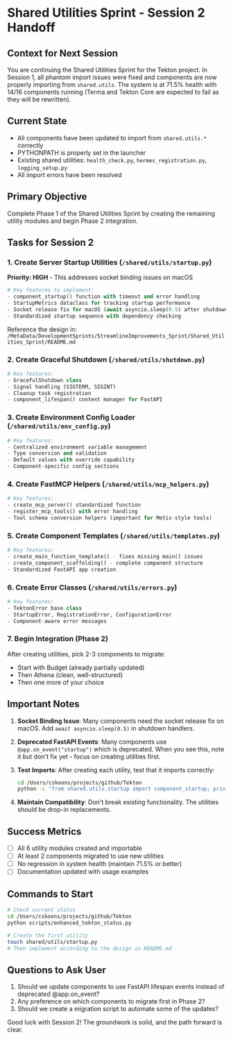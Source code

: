 # Shared Utilities Sprint - Session 2 Handoff

## Context for Next Session

You are continuing the Shared Utilities Sprint for the Tekton project. In Session 1, all phantom import issues were fixed and components are now properly importing from `shared.utils`. The system is at 71.5% health with 14/16 components running (Terma and Tekton Core are expected to fail as they will be rewritten).

## Current State
- All components have been updated to import from `shared.utils.*` correctly
- PYTHONPATH is properly set in the launcher
- Existing shared utilities: `health_check.py`, `hermes_registration.py`, `logging_setup.py`
- All import errors have been resolved

## Primary Objective
Complete Phase 1 of the Shared Utilities Sprint by creating the remaining utility modules and begin Phase 2 integration.

## Tasks for Session 2

### 1. Create Server Startup Utilities (`/shared/utils/startup.py`)
**Priority: HIGH** - This addresses socket binding issues on macOS

```python
# Key features to implement:
- component_startup() function with timeout and error handling
- StartupMetrics dataclass for tracking startup performance
- Socket release fix for macOS (await asyncio.sleep(0.5) after shutdown)
- Standardized startup sequence with dependency checking
```

Reference the design in: `/MetaData/DevelopmentSprints/StreamlineImprovements_Sprint/Shared_Utilities_Sprint/README.md`

### 2. Create Graceful Shutdown (`/shared/utils/shutdown.py`)
```python
# Key features:
- GracefulShutdown class
- Signal handling (SIGTERM, SIGINT)
- Cleanup task registration
- component_lifespan() context manager for FastAPI
```

### 3. Create Environment Config Loader (`/shared/utils/env_config.py`)
```python
# Key features:
- Centralized environment variable management
- Type conversion and validation
- Default values with override capability
- Component-specific config sections
```

### 4. Create FastMCP Helpers (`/shared/utils/mcp_helpers.py`)
```python
# Key features:
- create_mcp_server() standardized function
- register_mcp_tools() with error handling
- Tool schema conversion helpers (important for Metis-style tools)
```

### 5. Create Component Templates (`/shared/utils/templates.py`)
```python
# Key features:
- create_main_function_template() - fixes missing main() issues
- create_component_scaffolding() - complete component structure
- Standardized FastAPI app creation
```

### 6. Create Error Classes (`/shared/utils/errors.py`)
```python
# Key features:
- TektonError base class
- StartupError, RegistrationError, ConfigurationError
- Component-aware error messages
```

### 7. Begin Integration (Phase 2)
After creating utilities, pick 2-3 components to migrate:
- Start with Budget (already partially updated)
- Then Athena (clean, well-structured)
- Then one more of your choice

## Important Notes

1. **Socket Binding Issue**: Many components need the socket release fix on macOS. Add `await asyncio.sleep(0.5)` in shutdown handlers.

2. **Deprecated FastAPI Events**: Many components use `@app.on_event("startup")` which is deprecated. When you see this, note it but don't fix yet - focus on creating utilities first.

3. **Test Imports**: After creating each utility, test that it imports correctly:
   ```bash
   cd /Users/cskoons/projects/github/Tekton
   python -c "from shared.utils.startup import component_startup; print('Import successful')"
   ```

4. **Maintain Compatibility**: Don't break existing functionality. The utilities should be drop-in replacements.

## Success Metrics
- [ ] All 6 utility modules created and importable
- [ ] At least 2 components migrated to use new utilities
- [ ] No regression in system health (maintain 71.5% or better)
- [ ] Documentation updated with usage examples

## Commands to Start
```bash
# Check current status
cd /Users/cskoons/projects/github/Tekton
python scripts/enhanced_tekton_status.py

# Create the first utility
touch shared/utils/startup.py
# Then implement according to the design in README.md
```

## Questions to Ask User
1. Should we update components to use FastAPI lifespan events instead of deprecated @app.on_event?
2. Any preference on which components to migrate first in Phase 2?
3. Should we create a migration script to automate some of the updates?

Good luck with Session 2! The groundwork is solid, and the path forward is clear.